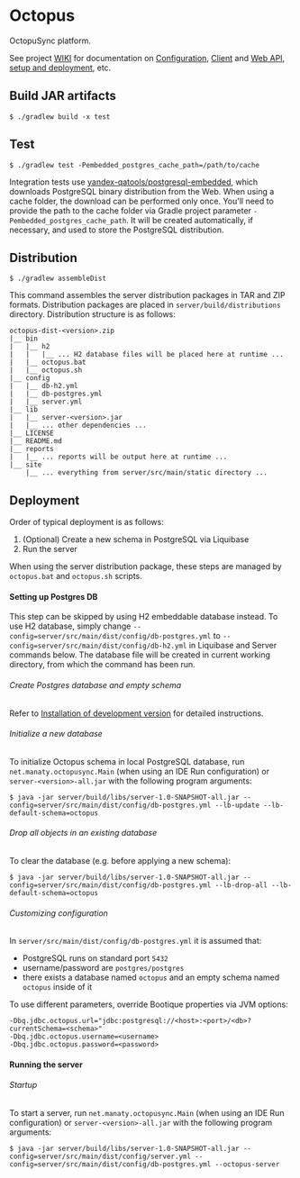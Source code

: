 # Octopus

OctopuSync platform.

See project [WIKI](https://github.com/manaty/octopus/wiki) for documentation on [Configuration](https://github.com/manaty/octopus/wiki/Configuration), [Client](https://github.com/manaty/octopus/wiki/Client-API) and [Web API](https://github.com/manaty/octopus/wiki/Web-API), [setup and deployment](https://github.com/manaty/octopus/wiki/Installation-of-development-version), etc.

## Build JAR artifacts

```
$ ./gradlew build -x test
```

## Test

```
$ ./gradlew test -Pembedded_postgres_cache_path=/path/to/cache
```

Integration tests use [yandex-qatools/postgresql-embedded](https://github.com/yandex-qatools/postgresql-embedded), which downloads PostgreSQL binary distribution from the Web. When using a cache folder, the download can be performed only once. You'll need to provide the path to the cache folder via Gradle project parameter `-Pembedded_postgres_cache_path`. It will be created automatically, if necessary, and used to store the PostgreSQL distribution.

## Distribution

```
$ ./gradlew assembleDist
```

This command assembles the server distribution packages in TAR and ZIP formats. Distribution packages are placed in `server/build/distributions` directory.  Distribution structure is as follows:

```
octopus-dist-<version>.zip
|__ bin
|   |__ h2
|   |   |__ ... H2 database files will be placed here at runtime ...
|   |__ octopus.bat
|   |__ octopus.sh
|__ config
|   |__ db-h2.yml
|   |__ db-postgres.yml
|   |__ server.yml
|__ lib
|   |__ server-<version>.jar
|   |__ ... other dependencies ...
|__ LICENSE
|__ README.md
|__ reports
|   |__ ... reports will be output here at runtime ...
|__ site
    |__ ... everything from server/src/main/static directory ...
```

## Deployment

Order of typical deployment is as follows:

1) (Optional) Create a new schema in PostgreSQL via Liquibase
2) Run the server

When using the server distribution package, these steps are managed by `octopus.bat` and `octopus.sh` scripts.

#### Setting up Postgres DB

This step can be skipped by using H2 embeddable database instead. To use H2 database, simply change `--config=server/src/main/dist/config/db-postgres.yml` to `--config=server/src/main/dist/config/db-h2.yml` in Liquibase and Server commands below. The database file will be created in current working directory, from which the command has been run.

###### Create Postgres database and empty schema

Refer to [Installation of development version](https://github.com/manaty/octopus/wiki/Installation-of-development-version#2-configure-the-database) for detailed instructions.

###### Initialize a new database

To initialize Octopus schema in local PostgreSQL database, run `net.manaty.octopusync.Main` (when using an IDE Run configuration) or `server-<version>-all.jar` with the following program arguments:

```
$ java -jar server/build/libs/server-1.0-SNAPSHOT-all.jar --config=server/src/main/dist/config/db-postgres.yml --lb-update --lb-default-schema=octopus
```

###### Drop all objects in an existing database

To clear the database (e.g. before applying a new schema):

```
$ java -jar server/build/libs/server-1.0-SNAPSHOT-all.jar --config=server/src/main/dist/config/db-postgres.yml --lb-drop-all --lb-default-schema=octopus
```

###### Customizing configuration

In `server/src/main/dist/config/db-postgres.yml` it is assumed that:

- PostgreSQL runs on standard port `5432`
- username/password are `postgres/postgres`
- there exists a database named `octopus` and an empty schema named `octopus` inside of it

To use different parameters, override Bootique properties via JVM options:

```
-Dbq.jdbc.octopus.url="jdbc:postgresql://<host>:<port>/<db>?currentSchema=<schema>"
-Dbq.jdbc.octopus.username=<username>
-Dbq.jdbc.octopus.password=<password>
```

#### Running the server

###### Startup

To start a server, run `net.manaty.octopusync.Main` (when using an IDE Run configuration) or `server-<version>-all.jar` with the following program arguments:

```
$ java -jar server/build/libs/server-1.0-SNAPSHOT-all.jar --config=server/src/main/dist/config/server.yml --config=server/src/main/dist/config/db-postgres.yml --octopus-server
```
